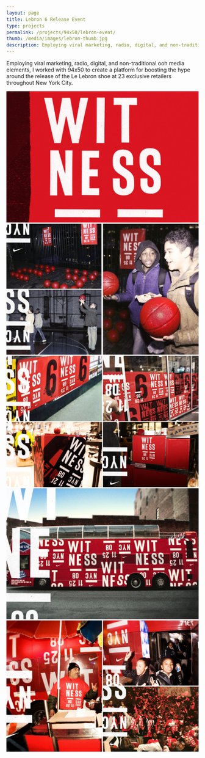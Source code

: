 ```yaml
---
layout: page
title: Lebron 6 Release Event
type: projects
permalink: /projects/94x50/lebron-event/
thumb: /media/images/lebron-thumb.jpg
description: Employing viral marketing, radio, digital, and non-traditional ooh media elements, I worked with 94x50 to create a platform for boosting the hype around the release of the Lebron 6 shoe at 23 exclusive retailers throughout New York City.
---
```


Employing viral marketing, radio, digital, and non-traditional ooh media elements, I worked with 94x50 to create a platform for boosting the hype around the release of the Le Lebron shoe at 23 exclusive retailers throughout New York City.

![](/media/images/lebron1.jpg)
![](/media/images/lebron2.jpg)
![](/media/images/lebron3.jpg)
![](/media/images/lebron4.jpg)
![](/media/images/lebron5.jpg)